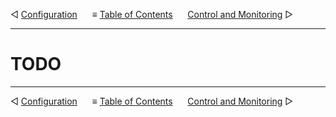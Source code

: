 &#9665; [Configuration](configuration.md)
&nbsp;&nbsp;&nbsp;&nbsp; &#8801; [Table of Contents](README.md)
&nbsp;&nbsp;&nbsp;&nbsp; [Control and Monitoring](control-and-monitoring.md) &#9655;
- - -

# TODO



- - -
&#9665; [Configuration](configuration.md)
&nbsp;&nbsp;&nbsp;&nbsp; &#8801; [Table of Contents](README.md)
&nbsp;&nbsp;&nbsp;&nbsp; [Control and Monitoring](control-and-monitoring.md) &#9655;
